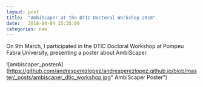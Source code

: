 ```yaml
---
layout: post
title:  "AmbiScaper at the DTIC Doctoral Workshop 2018"
date:   2018-04-04 15:35:00
categories: new
---
```


On 9th March, I participated in the DTIC Doctoral Workshop at Pompeu Fabra University, presenting a poster about AmbiScaper.

![ambiscaper_posterA](https://github.com/andresperezlopez/andresperezlopez.github.io/blob/master/_posts/ambiscaper_dtic_workshop.jpg" AmbiScaper Poster")

